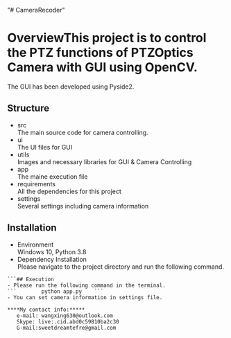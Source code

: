 "# CameraRecoder" 
# OverviewThis project is to control the PTZ functions of PTZOptics Camera with GUI using OpenCV. 
The GUI has been developed using Pyside2.
## Structure
- src    
The main source code for camera controlling.    
- ui    
The UI files for GUI    
- utils    
Images and necessary libraries for GUI & Camera Controlling    
- app    
The maine execution file    
- requirements    
All the dependencies for this project   
- settings    
Several settings including camera information    

## Installation
- Environment   
 Windows 10, Python 3.8   
 - Dependency Installation    
 Please navigate to the project directory and run the following command.   
 ```        pip install -r requirements.txt    
 ```## Execution
 - Please run the following command in the terminal.   
 ```        python app.py    ```
 - You can set camera information in settings file.
 
 ****My contact info:*****
    e-mail: wangxing630@outlook.com
    Skype: live:.cid.abd0c59810ba2c30
    G-mail:sweetdreamtefre@gmail.com
